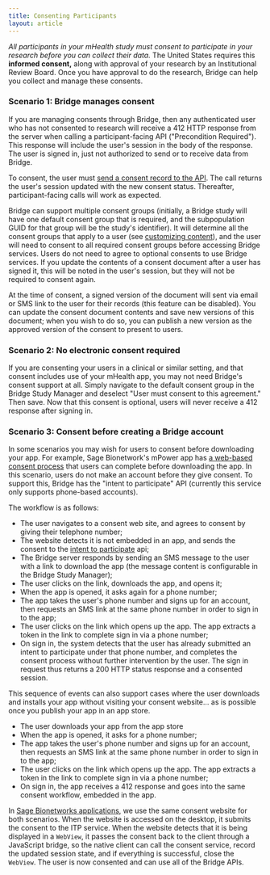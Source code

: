 ```yaml
---
title: Consenting Participants
layout: article
---
```


*All participants in your mHealth study must consent to participate in your research before you can collect their data.* The United States requires this **informed consent,** along with approval of your research by an Institutional Review Board. Once you have approval to do the research, Bridge can help you collect and manage these consents.

### Scenario 1: Bridge manages consent

If you are managing consents through Bridge, then any authenticated user who has not consented to research will receive a 412 HTTP response from the server when calling a participant-facing API ("Precondition Required"). This response will include the user's session in the body of the response. The user is signed in, just not authorized to send or to receive data from Bridge.

To consent, the user must [send a consent record to the API](/swagger-ui/index.html#/Consents/createConsentSignature). The call returns the user's session updated with the new consent status. Thereafter, participant-facing calls will work as expected.

Bridge can support multiple consent groups (initially, a Bridge study will have one default consent group that is required, and the subpopulation GUID for that group will be the study's identifier). It will determine all the consent groups that apply to a user (see [customizing content](/articles/filtering.html)), and the user will need to consent to all required consent groups before accessing Bridge services. Users do not need to agree to optional consents to use Bridge services. If you update the contents of a consent document after a user has signed it, this will be noted in the user's session, but they will not be required to consent again.

At the time of consent, a signed version of the document will sent via email or SMS link to the user for their records (this feature can be disabled). You can update the consent document contents and save new versions of this document; when you wish to do so, you can publish a new version as the approved version of the consent to present to users.

### Scenario 2: No electronic consent required

If you are consenting your users in a clinical or similar setting, and that consent includes use of your mHealth app, you may not need Bridge's consent support at all. Simply navigate to the default consent group in the Bridge Study Manager and deselect "User must consent to this agreement." Then save. Now that this consent is optional, users will never receive a 412 response after signing in.

### Scenario 3: Consent before creating a Bridge account

In some scenarios you may wish for users to consent before downloading your app. For example, Sage Bionetwork's mPower app has [a web-based consent process](https://parkinsonmpower.org/study/intro) that users can complete before downloading the app. In this scenario, users do not make an account before they give consent. To support this, Bridge has the "intent to participate" API (currently this service only supports phone-based accounts). 

The workflow is as follows:

- The user navigates to a consent web site, and agrees to consent by giving their telephone number;
- The website detects it is not embedded in an app, and sends the consent to the [intent to participate](/swagger-ui/index.html#/Consents/createConsentSignature) api;
- The Bridge server responds by sending an SMS message to the user with a link to download the app (the message content is configurable in the Bridge Study Manager);
- The user clicks on the link, downloads the app, and opens it;
- When the app is opened, it asks again for a phone number;
- The app takes the user's phone number and signs up for an account, then requests an SMS link at the same phone number in order to sign in to the app;
- The user clicks on the link which opens up the app. The app extracts a token in the link to complete sign in via a phone number;
- On sign in, the system detects that the user has already submitted an intent to participate under that phone number, and completes the consent process without further intervention by the user. The sign in request thus returns a 200 HTTP status response and a consented session.

This sequence of events can also support cases where the user downloads and installs your app without visiting your consent website... as is possible once you publish your app in an app store.

- The user downloads your app from the app store
- When the app is opened, it asks for a phone number;
- The app takes the user's phone number and signs up for an account, then requests an SMS link at the same phone number in order to sign in to the app;
- The user clicks on the link which opens up the app. The app extracts a token in the link to complete sign in via a phone number;
- On sign in, the app receives a 412 response and goes into the same consent workflow, embedded in the app.

In [Sage Bionetworks applications](https://github.com/Sage-Bionetworks/web-mpower-2), we use the same consent website for both scenarios. When the website is accessed on the desktop, it submits the consent to the ITP service. When the website detects that it is being displayed in a `WebView`, it passes the consent back to the client through a JavaScript bridge, so the native client can call the consent service, record the updated session state, and if everything is successful, close the `WebView`. The user is now consented and can use all of the Bridge APIs.
